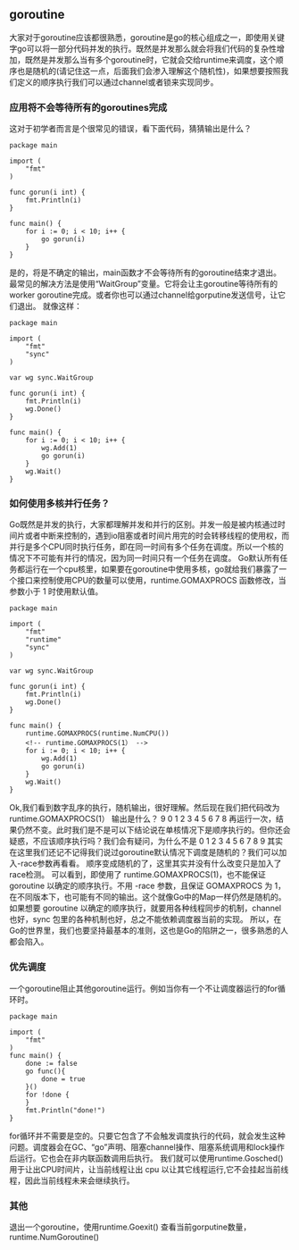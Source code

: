 ## goroutine

大家对于goroutine应该都很熟悉，goroutine是go的核心组成之一，即使用关键字go可以将一部分代码并发的执行。既然是并发那么就会将我们代码的复杂性增加，既然是并发那么当有多个goroutine时，它就会交给runtime来调度，这个顺序也是随机的(请记住这一点，后面我们会渗入理解这个随机性)，如果想要按照我们定义的顺序执行我们可以通过channel或者锁来实现同步。

### 应用将不会等待所有的goroutines完成
这对于初学者而言是个很常见的错误，看下面代码，猜猜输出是什么？
```
package main

import (
	"fmt"
)

func gorun(i int) {
	fmt.Println(i)
}

func main() {
	for i := 0; i < 10; i++ {
		go gorun(i)
	}
}
```
是的，将是不确定的输出，main函数才不会等待所有的goroutine结束才退出。
最常见的解决方法是使用“WaitGroup”变量。它将会让主goroutine等待所有的worker goroutine完成。或者你也可以通过channel给gorputine发送信号，让它们退出。
就像这样：
```
package main

import (
	"fmt"
	"sync"
)

var wg sync.WaitGroup

func gorun(i int) {
	fmt.Println(i)
	wg.Done()
}

func main() {
	for i := 0; i < 10; i++ {
		wg.Add(1)
		go gorun(i)
	}
	wg.Wait()
}
```
### 如何使用多核并行任务？
Go既然是并发的执行，大家都理解并发和并行的区别。并发一般是被内核通过时间片或者中断来控制的，遇到io阻塞或者时间片用完的时会转移线程的使用权，而并行是多个CPU同时执行任务，即在同一时间有多个任务在调度。所以一个核的情况下不可能有并行的情况，因为同一时间只有一个任务在调度。 Go默认所有任务都运行在一个cpu核里，如果要在goroutine中使用多核，go就给我们暴露了一个接口来控制使用CPU的数量可以使用，runtime.GOMAXPROCS 函数修改，当参数小于 1 时使用默认值。
```
package main

import (
	"fmt"
	"runtime"
	"sync"
)

var wg sync.WaitGroup

func gorun(i int) {
	fmt.Println(i)
	wg.Done()
}

func main() {
	runtime.GOMAXPROCS(runtime.NumCPU())
	<!-- runtime.GOMAXPROCS(1） -->
	for i := 0; i < 10; i++ {
		wg.Add(1)
		go gorun(i)
	}
	wg.Wait()
}
```
Ok,我们看到数字乱序的执行，随机输出，很好理解。然后现在我们把代码改为runtime.GOMAXPROCS(1）
输出是什么？
9 0 1 2 3 4 5 6 7 8
再运行一次，结果仍然不变。此时我们是不是可以下结论说在单核情况下是顺序执行的。但你还会疑惑，不应该顺序执行吗？我们会有疑问，为什么不是 
0 1 2 3 4 5 6 7 8 9
其实在这里我们还记不记得我们说过goroutine默认情况下调度是随机的？我们可以加入-race参数再看看。
顺序变成随机的了，这里其实并没有什么改变只是加入了race检测。
可以看到，即使用了 runtime.GOMAXPROCS(1)，也不能保证 goroutine 以确定的顺序执行。不用 -race 参数，且保证 GOMAXPROCS 为 1，在不同版本下，也可能有不同的输出。这个就像Go中的Map一样仍然是随机的。
如果想要 goroutine 以确定的顺序执行，就要用各种线程同步的机制，channel 也好，sync 包里的各种机制也好，总之不能依赖调度器当前的实现。
所以，在Go的世界里，我们也要坚持最基本的准则，这也是Go的陷阱之一，很多熟悉的人都会陷入。

### 优先调度
一个goroutine阻止其他goroutine运行。例如当你有一个不让调度器运行的for循环时。
```
package main

import (
	"fmt"
)
func main() {  
    done := false
    go func(){
        done = true
    }()
    for !done {
    }
    fmt.Println("done!")
}
```
for循环并不需要是空的。只要它包含了不会触发调度执行的代码，就会发生这种问题。调度器会在GC、“go”声明、阻塞channel操作、阻塞系统调用和lock操作后运行。它也会在非内联函数调用后执行。
我们就可以使用runtime.Gosched()用于让出CPU时间片，让当前线程让出 cpu 以让其它线程运行,它不会挂起当前线程，因此当前线程未来会继续执行。

### 其他
退出一个goroutine，使用runtime.Goexit()
查看当前gorputine数量，runtime.NumGoroutine()